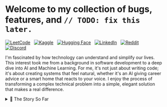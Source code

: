 # Welcome to my collection of bugs, features, and `// TODO: fix this later.`
<p align="left">
  <a href="https://leetcode.com/u/aursalan/"><img alt="LeetCode" title="Check my LeetCode" src="https://img.shields.io/badge/-LeetCode-F89F1B?style=plastic&logo=leetcode&logoColor=white"/></a>
  &nbsp;
  <a href="https://www.kaggle.com/aursalan"><img alt="Kaggle" title="Explore my Kaggle" src="https://img.shields.io/badge/-Kaggle-20BEFF?style=plastic&logo=kaggle&logoColor=white"/></a>
  &nbsp;
  <a href="https://huggingface.co/aursalan"><img alt="Hugging Face" title="Check my Hugging Face models" src="https://img.shields.io/badge/-Hugging%20Face-FFD21E?style=plastic&logo=huggingface&logoColor=black"/></a>
  &nbsp;
  <a href="https://www.linkedin.com/in/aursalan"><img alt="LinkedIn" title="Connect on LinkedIn" src="https://img.shields.io/badge/-LinkedIn-0A66C2?style=plastic&logo=linkedin&logoColor=white"/></a>
  &nbsp;
  <a href="https://www.reddit.com/user/aursalan"><img alt="Reddit" title="Join me on Reddit" src="https://img.shields.io/badge/-Reddit-FF4500?style=plastic&logo=reddit&logoColor=white"/></a>
  &nbsp;
  <a href="https://discordapp.com/users/1403433427226853466"><img alt="Discord" title="My Discord ID: aursalan" src="https://img.shields.io/badge/-Discord-5865F2?style=plastic&logo=discord&logoColor=white"/></a>
</p>

I'm fascinated by how technology can understand and simplify our lives. This interest took me from a background in software development to a deep dive into AI and Machine Learning. For me, it's not just about writing code; it's about creating systems that feel natural, whether it's an AI giving career advice or a smart home that reacts to your voice. I enjoy the process of transforming a complex technical problem into a simple, elegant solution that makes a real difference.


<details>
  <summary>📖 The Story So Far</summary><br>
  <ul>
    <li>My journey into technology started with a strong foundation in software principles through a Diploma in Computer Engineering. I developed my skills in Java, Data Structures, and Object-Oriented Programming.         This sparked my interest in creating strong applications and drove me to pursue a Bachelor's degree in Artificial Intelligence and Data Science.</li><br>
    <li>This focus allowed me to explore machine learning, deep learning, and cloud computing in depth. To enhance my academic experience, I looked for hands-on opportunities through various internships. I began with web development and cloud infrastructure, which helped me understand the entire technology stack. My key experience was an AI internship at the Edunet Foundation, where I transitioned from theory to practice. There, I implemented ML models, worked with NLP techniques, and developed deep learning frameworks.</li><br>
    <li>My passion for AI shines through in my projects. While I've built full-stack applications like "Room Loop" to improve my software engineering skills, my main focus has been on creating intelligent systems. I developed "mycareer.ai," an AI-driven career counselling platform that uses NLP for personalised recommendations. Additionally, I made "Puch home," which allows smart home control using natural language commands. These projects illustrate my main interest: building practical, complete AI solutions that address real-world challenges. I am now excited to apply my blend of software engineering skills and specialised AI knowledge in a challenging role as an AI Engineer.</li>
  </ul> 
</details>

<!-- ## 🧰 Languages and Tools

<img align="left" alt="Java" width="25px" style="padding-right:10px;" src="https://cdn.jsdelivr.net/gh/devicons/devicon/icons/java/java-original.svg"/>
<img align="left" alt="Spring" width="25px" style="padding-right:10px;" src="https://cdn.jsdelivr.net/gh/devicons/devicon/icons/spring/spring-original.svg" />
<img align="left" alt="Git" width="25px" style="padding-right:10px;" src="https://cdn.jsdelivr.net/gh/devicons/devicon/icons/git/git-original.svg" />
<img align="left" alt="Linux" width="25px" style="padding-right:10px;" src="https://cdn.jsdelivr.net/gh/devicons/devicon/icons/linux/linux-original.svg" />
<img align="left" alt="HTML" width="25px" style="padding-right:10px;" src="https://cdn.jsdelivr.net/gh/devicons/devicon/icons/html5/html5-plain.svg" />
<img align="left" alt="CSS" width="25px" style="padding-right:10px;" src="https://cdn.jsdelivr.net/gh/devicons/devicon/icons/css3/css3-plain.svg" />
<img align="left" alt="JavaScript" width="25px" style="padding-right:10px;" src="https://cdn.jsdelivr.net/gh/devicons/devicon/icons/javascript/javascript-plain.svg" />
<img align="left" alt="React" width="25px" style="padding-right:10px;" src="https://cdn.jsdelivr.net/gh/devicons/devicon/icons/react/react-original.svg" />
<img align="left" alt="NodeJS" width="25px" style="padding-right:10px;" src="https://cdn.jsdelivr.net/gh/devicons/devicon/icons/nodejs/nodejs-original.svg" />
<img align="left" alt="Python" width="25px" style="padding-right:10px;" src="https://cdn.jsdelivr.net/gh/devicons/devicon/icons/python/python-plain.svg" />
<img align="left" alt="GitHub" width="25px" style="padding-right:10px;" src="https://cdn.jsdelivr.net/gh/devicons/devicon/icons/github/github-original.svg" />
<img align="left" alt="Azure" width="25px" style="padding-right:10px;" src="https://cdn.jsdelivr.net/gh/devicons/devicon/icons/azure/azure-original.svg" /> -->
